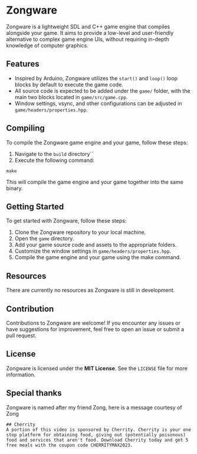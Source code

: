 # Zongware
Zongware is a lightweight SDL and C++ game engine that compiles alongside your game. It aims to provide a low-level and user-friendly alternative to complex game engine UIs, without requiring in-depth knowledge of computer graphics.

## Features
- Inspired by Arduino, Zongware utilizes the ``start()`` and ``loop()`` loop blocks by default to execute the game code.
- All source code is expected to be added under the ``game/`` folder, with the main two blocks located in ``game/src/game.cpp``.
- Window settings, vsync, and other configurations can be adjusted in ``game/headers/properties.hpp``.

## Compiling
To compile the Zongware game engine and your game, follow these steps:
1. Navigate to the ``build`` directory``
2. Execute the following command:
```
make
```

This will compile the game engine and your game together into the same binary.

## Getting Started
To get started with Zongware, follow these steps:

1. Clone the Zongware repository to your local machine.
2. Open the ``game`` directory.
3. Add your game source code and assets to the appropriate folders.
4. Customize the window settings in ``game/headers/properties.hpp``.
5. Compile the game engine and your game using the make command.

## Resources
There are currently no resources as Zongware is still in development.

## Contribution
Contributions to Zongware are welcome! If you encounter any issues or have suggestions for improvement, feel free to open an issue or submit a pull request.

## License
Zongware is licensed under the **MIT License**. See the ``LICENSE`` file for more information.

## Special thanks
Zongware is named after my friend Zong, here is a message courtesy of Zong
```
## Cherrity
A portion of this video is sponsored by Cherrity. Cherrity is your one stop platform for obtaining food, giving out (potentially poisonous) food and services that aren't food. Download Cherrity today and get 5 free meals with the coupon code CHERRITYMAX2023.
```
